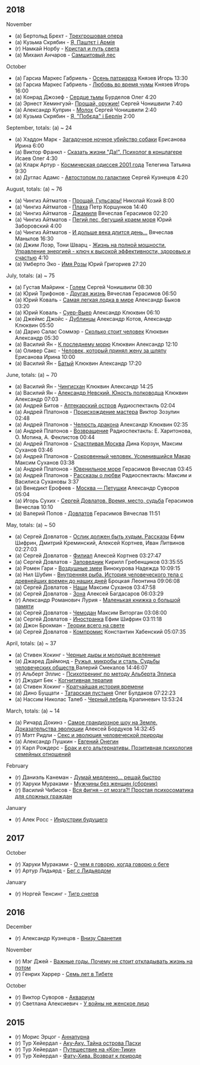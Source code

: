 2018
-----------------
November
* (a) Бертольд Брехт - [Трехгрошовая опера](https://www.goodreads.com/book/show/38259443)
* (a) Кузьма Скрябин - [Я, Паштєт і Армія](https://www.goodreads.com/book/show/22041105)
* (r) Намкай Норбу - [Кристал и путь света](#)
* (a) Михаил Анчаров - [Самшитовый лес](https://www.goodreads.com/book/show/13089827)

October
* (a) Гарсиа Маркес Габриель - [Осень патриарха](https://www.goodreads.com/book/show/15701624) Князев Игорь 13:30
* (a) Гарсиа Маркес Габриель - [Любовь во время чумы](https://www.goodreads.com/book/show/13556785) Князев Игорь 16:00
* (a) Конрад Джозеф - [Сердце тьмы](https://www.goodreads.com/book/show/31445414) Бурделов Олег 4:20
* (a) Эрнест Хемингуэй- [Прощай, оружие!](https://www.goodreads.com/book/show/25742398) Сергей Чонишвили 7:40
* (a) Александр Куприн - [Молох](https://www.goodreads.com/book/show/11453733) Сергей Чонишвили 2:40
* (a) Кузьма Скрябин - [Я, "Побєда" і Берлін](https://www.goodreads.com/book/show/16177891) 2:00

September, totals: (a) ~ 24
* (a) Хэддон Марк - [Загадочное ночное убийство собаки](https://www.goodreads.com/book/show/2138858) Ерисанова Ирина 6:00
* (a) Виктор Франкл - [Сказать жизни "Да!". Психолог в концлагере](https://www.goodreads.com/book/show/10798613) Исаев Олег 4:30
* (a) Кларк Артур - [Космическая одиссея 2001 года](https://www.goodreads.com/book/show/33358385) Телегина Татьяна 9:30
* (a) Дуглас Адамс - [Автостопом по галактике](https://www.goodreads.com/book/show/386162) Сергей Кузнецов 4:20

August, totals: (a) ~ 76
* (a) Чингиз Айтматов - [Прощай, Гульсары!](https://www.goodreads.com/book/show/35360272) Николай Козий 8:00
* (a) Чингиз Айтматов - [Плаха](https://www.goodreads.com/book/show/2850306) Петр Коршунков 14:40
* (a) Чингиз Айтматов - [Джамиля](https://www.goodreads.com/book/show/13606700) Вячеслав Герасимов 02:20
* (a) Чингиз Айтматов - [Пегий пес, бегущий краем моря](https://www.goodreads.com/book/show/2132694) Юрий Заборовский 4:00
* (a) Чингиз Айтматов - [И дольше века длится день…](https://www.goodreads.com/book/show/11488539) Вячеслав Манылов 16:30
* (a) Джим Лоэр, Тони Шварц - [Жизнь на полной мощности. Управление энергией - ключ к высокой эффективности, здоровью и счастью](https://www.goodreads.com/book/show/13500824) 4:10
* (a) Умберто Эко - [Имя Розы](https://www.goodreads.com/book/show/6076814) Юрий Григориев 27:20

July, totals: (a) ~ 75
* (a) Густав Майринк - [Голем](https://www.goodreads.com/book/show/16055306) Сергей Чонишвили 08:30
* (a) Юрий Трифонов - [Другая жизнь](https://www.goodreads.com/book/show/12413152) Вячеслав Герасимов 06:50
* (a) Юрий Коваль - [Самая легкая лодка в мире](https://www.goodreads.com/book/show/11487745) Александр Быков  03:20
* (a) Юрий Коваль - [Суер-Выер](https://www.goodreads.com/book/show/8258832) Александр Клюквин 06:10
* (a) Джеймс Джойс - [Дублинцы](https://www.goodreads.com/book/show/18813445) Александр Котов, Александр Клюквин 05:50
* (a) Дарио Салас Соммэр - [Сколько стоит человек](https://www.goodreads.com/book/show/8464585-cu-nto-vale-una-persona) Клюквин Александр 05:30
* (a) Василий Ян - [К последнему морю](https://www.goodreads.com/book/show/8611788) Клюквин Александр 12:10
* (a) Оливер Сакс - [Человек, который принял жену за шляпу](https://www.goodreads.com/book/show/16102966) Ерисанова Ирина 10:00
* (a) Василий Ян - [Батый](https://www.goodreads.com/book/show/8611777) Клюквин Александр 17:20

June, totals: (a) ~ 70
* (a) Василий Ян - [Чингисхан](https://www.goodreads.com/book/show/8611764) Клюквин Александр 14:25
* (a) Василий Ян - [Александр Невский. Юность полководца](https://www.goodreads.com/book/show/18631803) Клюквин Александр 07:03
* (a) Андрей Битов - [Аптекарский остров](https://www.goodreads.com/book/show/35109830) Аудиоспектакль 02:04
* (a) Андрей Платонов - [Происхождение мастера](https://www.goodreads.com/book/show/39345016) Виктор Зозулин 02:48
* (a) Андрей Платонов - [Челюсть дракона](https://www.goodreads.com/book/show/39345016) Александр Клюквин 02:35
* (a) Андрей Платонов - [Возвращение](...) Радиоспектакль: Е. Харитонова, О. Мотина, А. Феклистов 00:44
* (a) Андрей Платонов - [Счастливая Москва](https://www.goodreads.com/book/show/36651099) Дина Корзун, Максим Суханов 03:46
* (a) Андрей Платонов - [Сокровенный человек. Усомнившийся Макар](...) Максим Суханов 03:38
* (a) Андрей Платонов - [Ювенильное море](https://www.goodreads.com/book/show/31366506) Герасимов Вячеслав 03:45
* (a) Андрей Платонов - [Рассказы о любви](...) Радиоспектакль: Максим и Василиса Сухановы 3:37
* (a) Венедикт Ерофеев - [Москва — Петушки](https://www.goodreads.com/book/show/13032008) Александр Суворов 05:04
* (a) Игорь Сухих - [Сергей Довлатов. Время, место, судьба](https://www.goodreads.com/book/show/153304) Герасимов Вячеслав 10:10
* (a) Валерий Попов - [Довлатов](https://www.goodreads.com/book/show/13687099) Герасимов Вячеслав 11:51

May, totals: (a) ~ 50
* (a) Сергей Довлатов - [Ослик должен быть худым. Рассказы](https://www.goodreads.com/book/show/36589794) Ефим Шифрин, Дмитрий Креминский, Алексей Кортнев, Иван Литвинов 02:27:03
* (a) Сергей Довлатов - [Филиал](https://www.goodreads.com/book/show/153299) Алексей Кортнев 03:27:47
* (a) Сергей Довлатов - [Заповедник](https://www.goodreads.com/book/show/18114429) Кирилл Гребенщиков 03:35:55
* (a) Ромен Гари - [Воздушные змеи](https://www.goodreads.com/book/show/18587865) Винокурова Надежда 10:09:15
* (a) Нил Шубин - [Внутренняя рыба. История человеческого тела с древнейших времен до наших дней](https://www.goodreads.com/book/show/17936078) Броцкая Леонтина 09:06:08
* (a) Сергей Довлатов - [Наши](https://www.goodreads.com/book/show/26859441) Максим Суханов 03:47:58
* (a) Сергей Довлатов - [Зона](https://www.goodreads.com/book/show/37415748-zona) Алексей Багдасаров 06:03:29
* (r) Александр Романович Лурия - [Маленькая книжка о большой памяти](https://www.goodreads.com/book/show/11420143)
* (a) Сергей Довлатов - [Чемодан](https://www.goodreads.com/book/show/26859440) Максим Виторган 03:08:00
* (a) Сергей Довлатов - [Иностранка](https://www.goodreads.com/book/show/13108471) Ефим Шифрин 03:11:18
* (a) Джон Брокман - [Теории всего на свете](https://readrate.com/rus/search?q=Теории+всего+на+свете+Брокман&scope=books)
* (a) Сергей Довлатов - [Компромис](https://www.goodreads.com/book/show/33035510) Константин Хабенский 05:07:35

April, totals: (a) ~ 37
* (a) Стивен Хокинг - [Черные дыры и молодые вселенные](https://www.goodreads.com/search?q=Черные+дыры+и+молодые+вселенные)
* (a) Джаред Даймонд - [Ружья, микробы и сталь. Судьбы человеческих обществ ](https://www.goodreads.com/search?q=Ружья+микробы+сталь) Валерий Смекалов 14:46:07
* (r) Альберт Эллис - [Психотренинг по методу Альберта Эллиса](https://readrate.com/rus/search?q=Психотренинг+по+методу+Альберта+Эллиса)
* (r) Джудит Бек - [Когнитивная терапия](https://readrate.com/rus/search?q=когнитивная+терапия&scope=books)
* (a) Стивен Хокинг - [Кратчайшая история времени](https://www.goodreads.com/search?q=Кратчайшая+история+времени)
* (a) Дино Буццати - [Татарская пустыня](https://www.goodreads.com/search?q=Татарская+пустыня) Олег Булдаков 07:22:23
* (a) Нассим Николас Талеб - [Черный лебедь](https://www.goodreads.com/search?q=черный+лебедь) Крапиневич 13:53:24

March, totals: (a) ~ 14
* (a) Ричард Докинз - [Самое грандиозное шоу на Земле. Доказательства эволюции](https://readrate.com/rus/search?q=Самое+грандиозное+шоу+на+Земле&scope=books) Алексей Бордуков 14:32:45
* (r) Мэтт Ридли - [Секс и эволюция человеческой природы](https://readrate.com/rus/search?q=Секс+и+эволюция+человеческой+природы&scope=books)
* (a) Александр Пушкин - [Евгений Онегин](https://readrate.com/rus/search?q=Евгений+Онегин+Пушкин&scope=books)
* (r) Карл Рождерс - [Брак и его альтернативы. Позитивная психология семейных отношений](https://readrate.com/rus/search?q=Брак+и+его+альтернативы+Позитивная+психология+семейных+отношений&scope=books)

February
* (r) Даниэль Канеман - [Думай медленно... решай быстро](https://readrate.com/rus/search?q=Думай+медленно+решай+быстро+канеман&scope=books)
* (r) Харуки Мураками - [Мужчины без женщин (сборник)](https://readrate.com/rus/search?q=Мужчины+без+женщин+мураками&scope=books)
* (r) Василий Чибисов - [Вся фигня – от мозга?! Простая психосоматика для сложных граждан](https://readrate.com/rus/search?q=Простая+психосоматика+для+сложных+граждан&scope=books)

January
* (r) Алек Росс - [Индустрии будущего](https://readrate.com/rus/search?q=Индустрии+будущего+росс&scope=books)

2017
-----------------
October
* (r) Харуки Мураками - [О чем я говорю, когда говорю о беге](https://readrate.com/rus/search?q=О+чем+я+говорю+когда+говорю+о+беге&scope=books)
* (r) Артур Лидьярд - [Бег с Лидьярдом](https://readrate.com/rus/search?q=Бег+с+Лидьярдом&scope=books)

January
* (r) Норгей Тенсинг - [Тигр снегов](https://readrate.com/rus/search?q=Тигр+снегов&scope=books)

2016
-----------------
December
* (r) Александр Кузнецов - [Внизу Сванетия](https://readrate.com/rus/search?q=Внизу+Сванетия&scope=books)

November
* (r) Мэг Джей - [Важные годы. Почему не стоит откладывать жизнь на потом](https://readrate.com/rus/search?q=Важные+годы+Почему+не+стоит+откладывать+жизнь+на+потом&scope=books)
* (r) Генрих Харрер - [Семь лет в Тибете](https://readrate.com/rus/search?q=Семь+лет+в+Тибете&scope=books)

October
* (r) Виктор Суворов - [Аквариум](https://readrate.com/rus/search?q=Аквариум+Суворов&scope=books)
* (r) Светлана Алексиевич - [У войны не женское лицо](https://readrate.com/rus/search?q=У+войны+не+женское+лицо&scope=books)

2015
-----------------
* (r) Морис Эрцог - [Аннапурна](https://readrate.com/rus/search?q=Аннапурна+Эрцог&scope=books)
* (r) Тур Хейердал - [Аку-Аку. Тайна острова Пасхи](https://readrate.com/rus/search?q=Аку+Аку+Тайна+острова+Пасхи&scope=books)
* (r) Тур Хейердал - [Путешествие на «Кон-Тики»](https://readrate.com/rus/search?q=Путешествие+на+Кон+Тики&scope=books)
* (r) Тур Хейердал - [Фату-Хива. Возврат к природе](https://readrate.com/rus/search?q=Фату+Хива+Возврат+к+природе&scope=books)
